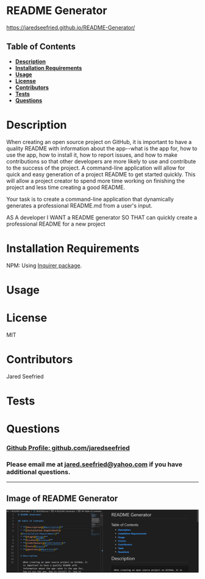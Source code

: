 # README Generator

https://jaredseefried.github.io/README-Generator/

## Table of Contents

* **[Description](#Description)**  
* **[Installation Requirements](#Installation-Requirements)**  
* **[Usage](#Usage)**  
* **[License](#License)**    
* **[Contributors](#Contributors)**  
* **[Tests](#Tests)**  
* **[Questions](#Questions)** 
    
# Description

When creating an open source project on GitHub, it is important to have a quality README with information about the app--what is the app for, how to use the app, how to install it, how to report issues, and how to make contributions so that other developers are more likely to use and contribute to the success of the project. A command-line application will allow for quick and easy generation of a project README to get started quickly. This will allow a project creator to spend more time working on finishing the project and less time creating a good README.

Your task is to create a command-line application that dynamically generates a professional README.md from a user's input.

AS A developer
I WANT a README generator
SO THAT can quickly create a professional README for a new project

# Installation Requirements

NPM: Using [Inquirer package](https://www.npmjs.com/package/inquirer).

# Usage


# License 

MIT

# Contributors

Jared Seefried

# Tests

# Questions

### [Github Profile: github.com/jaredseefried](https://github.com/jaredseefried "Title")

### Please email me at jared.seefried@yahoo.com if you have additional questions. 
---
## Image of README Generator
![README Generator](./images/screenshot.jpg)